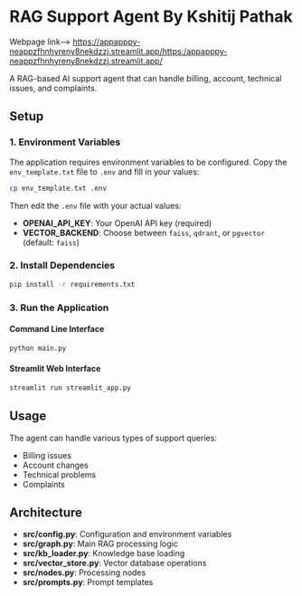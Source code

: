 # RAG Support Agent By Kshitij Pathak
Webpage link--> https://appapppy-neappzfhnhyreny8nekdzzj.streamlit.app/https:/appapppy-neappzfhnhyreny8nekdzzj.streamlit.app/

A RAG-based AI support agent that can handle billing, account, technical issues, and complaints.

## Setup

### 1. Environment Variables

The application requires environment variables to be configured. Copy the `env_template.txt` file to `.env` and fill in your values:

```bash
cp env_template.txt .env
```

Then edit the `.env` file with your actual values:

- **OPENAI_API_KEY**: Your OpenAI API key (required)
- **VECTOR_BACKEND**: Choose between `faiss`, `qdrant`, or `pgvector` (default: `faiss`)

### 2. Install Dependencies

```bash
pip install -r requirements.txt
```

### 3. Run the Application

#### Command Line Interface
```bash
python main.py
```

#### Streamlit Web Interface
```bash
streamlit run streamlit_app.py
```

## Usage

The agent can handle various types of support queries:
- Billing issues
- Account changes
- Technical problems
- Complaints

## Architecture

- **src/config.py**: Configuration and environment variables
- **src/graph.py**: Main RAG processing logic
- **src/kb_loader.py**: Knowledge base loading
- **src/vector_store.py**: Vector database operations
- **src/nodes.py**: Processing nodes
- **src/prompts.py**: Prompt templates
